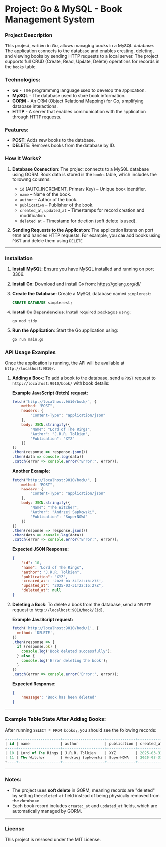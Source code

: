 # **Project: Go & MySQL - Book Management System**

### Project Description
This project, written in Go, allows managing books in a MySQL database. The application connects to the database and enables creating, deleting, and viewing books by sending HTTP requests to a local server. The project supports full CRUD (Create, Read, Update, Delete) operations for records in the `books` table.

### Technologies:
- **Go** - The programming language used to develop the application.
- **MySQL** - The database used to store book information.
- **GORM** - An ORM (Object Relational Mapping) for Go, simplifying database interactions.
- **HTTP** - A server that enables communication with the application through HTTP requests.
  
### Features:
- **POST**: Adds new books to the database.
- **DELETE**: Removes books from the database by ID.

### How It Works?

1. **Database Connection**:
   The project connects to a MySQL database using GORM. Book data is stored in the `books` table, which includes the following columns:
   - `id` (AUTO_INCREMENT, Primary Key) – Unique book identifier.
   - `name` – Name of the book.
   - `author` – Author of the book.
   - `publication` – Publisher of the book.
   - `created_at`, `updated_at` – Timestamps for record creation and modification.
   - `deleted_at` – Timestamp for deletion (soft delete is used).

2. **Sending Requests to the Application**:
   The application listens on port `9010` and handles HTTP requests. For example, you can add books using `POST` and delete them using `DELETE`.

---

### Installation

1. **Install MySQL**:
   Ensure you have MySQL installed and running on port 3306.

2. **Install Go**:
   Download and install Go from: https://golang.org/dl/

3. **Create the Database**:
   Create a MySQL database named `simplerest`:
   ```sql
   CREATE DATABASE simplerest;
   ```

4. **Install Go Dependencies**:
   Install required packages using:
   ```bash
   go mod tidy
   ```

5. **Run the Application**:
   Start the Go application using:
   ```bash
   go run main.go
   ```

### API Usage Examples

Once the application is running, the API will be available at `http://localhost:9010/`.

1. **Adding a Book**:
   To add a book to the database, send a `POST` request to `http://localhost:9010/book/` with book details:

   **Example JavaScript (fetch) request:**

   ```javascript
   fetch("http://localhost:9010/book/", {
       method: "POST",
       headers: {
           "Content-Type": "application/json"
       },
       body: JSON.stringify({
           "Name": "Lord of The Rings",
           "Author": "J.R.R. Tolkien",
           "Publication": "XYZ"
       })
   })
   .then(response => response.json())
   .then(data => console.log(data))
   .catch(error => console.error("Error:", error));
   ```

   **Another Example:**

   ```javascript
   fetch("http://localhost:9010/book/", {
       method: "POST",
       headers: {
           "Content-Type": "application/json"
       },
       body: JSON.stringify({
           "Name": "The Witcher",
           "Author": "Andrzej Sapkowski",
           "Publication": "SuperNOWA"
       })
   })
   .then(response => response.json())
   .then(data => console.log(data))
   .catch(error => console.error("Error:", error));
   ```

   **Expected JSON Response:**

   ```json
   {
       "id": 10,
       "name": "Lord of The Rings",
       "author": "J.R.R. Tolkien",
       "publication": "XYZ",
       "created_at": "2025-03-31T22:16:27Z",
       "updated_at": "2025-03-31T22:16:27Z",
       "deleted_at": null
   }
   ```

2. **Deleting a Book**:
   To delete a book from the database, send a `DELETE` request to `http://localhost:9010/book/{id}`.

   **Example JavaScript request:**

   ```javascript
   fetch('http://localhost:9010/book/1', {
     method: 'DELETE',
   })
   .then(response => {
     if (response.ok) {
       console.log('Book deleted successfully');
     } else {
       console.log('Error deleting the book');
     }
   })
   .catch(error => console.error('Error:', error));
   ```

   **Expected Response:**

   ```json
   {
       "message": "Book has been deleted"
   }
   ```

---

### Example Table State After Adding Books:

After running `SELECT * FROM books;`, you should see the following records:

```sql
+----+-------------------+-------------------+-------------+---------------------+---------------------+------------+
| id | name              | author            | publication | created_at          | updated_at          | deleted_at |
+----+-------------------+-------------------+-------------+---------------------+---------------------+------------+
| 10 | Lord of The Rings | J.R.R. Tolkien    | XYZ         | 2025-03-31 22:16:27 | 2025-03-31 22:16:27 | NULL       |
| 11 | The Witcher       | Andrzej Sapkowski | SuperNOWA   | 2025-03-31 22:16:52 | 2025-03-31 22:16:52 | NULL       |
+----+-------------------+-------------------+-------------+---------------------+---------------------+------------+
```

---

### Notes:
- The project uses **soft delete** in GORM, meaning records are "deleted" by setting the `deleted_at` field instead of being physically removed from the database.
- Each book record includes `created_at` and `updated_at` fields, which are automatically managed by GORM.

---

### License

This project is released under the MIT License.

